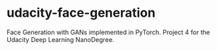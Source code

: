 # udacity-face-generation
Face Generation with GANs implemented in PyTorch. Project 4 for the Udacity Deep Learning NanoDegree.
